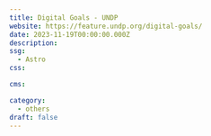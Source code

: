 ```yaml
---
title: Digital Goals - UNDP
website: https://feature.undp.org/digital-goals/
date: 2023-11-19T00:00:00.000Z
description:
ssg:
  - Astro
css:

cms:

category:
  - others
draft: false
---
```

